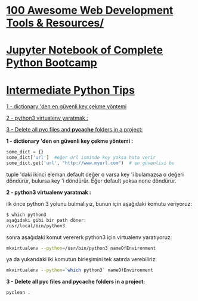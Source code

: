 # [100 Awesome Web Development Tools & Resources/](http://www.edumobile.org/web-development/100-awesome-web-development-tools-and-resources/)


# [Jupyter Notebook of Complete Python Bootcamp](http://nbviewer.jupyter.org/github/jmportilla/Complete-Python-Bootcamp/tree/master/)

# [Intermediate Python Tips](http://book.pythontips.com/en/latest/index.html)

[1 - dictionary 'den en güvenli key çekme yöntemi](#1)

[2 - python3 virtualenv yaratmak :](#2)

[3 - Delete all pyc files and __pycache__ folders in a project:](#3)


**<a name='1'></a>1 - dictionary 'den en güvenli key çekme yöntemi :**

```python
some_dict = {}
some_dict['url']  #eğer url isminde key yoksa hata verir 
some_dict.get('url', "http://www.myurl.com")  # en güvenlisi bu
```

tuple 'daki ikinci eleman default değer o varsa key 'i bulamazsa
o değeri döndürür, bulursa key 'i döndürür. Eğer default yoksa
none döndürür.

**<a name='2'></a>2 - python3 virtualenv yaratmak :**

ilk önce python 3 yolunu bulmalıyız, bunun için aşağıdaki komutu veriyoruz:

```sh
$ which python3
aşağıdaki gibi bir path döner:
/usr/local/bin/python3
```

sonra aşağıdaki komut verererk python3 için virtualenv yaratıyoruz:

```sh
mkvirtualenv --python=/usr/bin/python3 nameOfEnvironment
```

ya da yukarıdaki iki komutun birleşimini tek satırda verebiliriz:

```sh
mkvirtualenv --python=`which python3` nameOfEnvironment
```


**<a name='3'></a>3 - Delete all pyc files and __pycache__ folders in a project:**

```sh
pyclean .
```
 